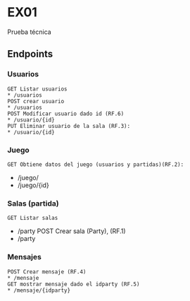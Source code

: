 # EX01
Prueba técnica

## Endpoints

### Usuarios
	GET Listar usuarios
	* /usuarios
	POST crear usuario
	* /usuarios
	POST Modificar usuario dado id (RF.6)
	* /usuario/{id}
	PUT Eliminar usuario de la sala (RF.3):
	* /usuario/{id}

###	Juego
	GET Obtiene datos del juego (usuarios y partidas)(RF.2):
  * /juego/
  * /juego/{id}


### Salas (partida)
	GET Listar salas
  * /party
	POST Crear sala (Party), (RF.1)
  * /party
  
### Mensajes
	POST Crear mensaje (RF.4)
	* /mensaje
	GET mostrar mensaje dado el idparty (RF.5)
	* /mensaje/{idparty}
